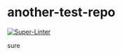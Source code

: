 # another-test-repo

[![Super-Linter](https://github.com/arghpy/another-test-repo/actions/workflows/manage_pull_requests.yaml/badge.svg)](https://github.com/marketplace/actions/super-linter)

sure
